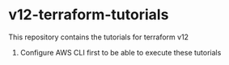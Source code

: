 # v12-terraform-tutorials
This repository contains the tutorials for terraform v12


1. Configure AWS CLI first to be able to execute these tutorials
